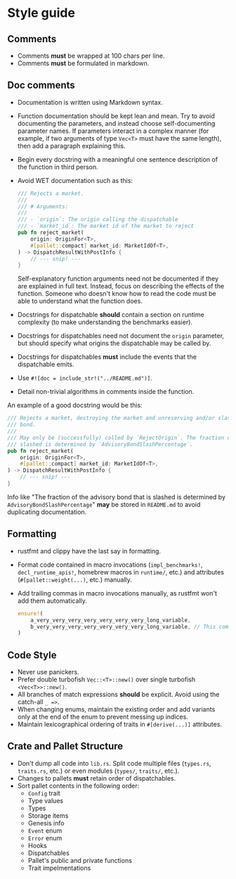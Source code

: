 # Style guide

## Comments

- Comments **must** be wrapped at 100 chars per line.
- Comments **must** be formulated in markdown.

## Doc comments

- Documentation is written using Markdown syntax.
- Function documentation should be kept lean and mean. Try to avoid documenting
  the parameters, and instead choose self-documenting parameter names. If
  parameters interact in a complex manner (for example, if two arguments of type
  `Vec<T>` must have the same length), then add a paragraph explaining this.
- Begin every docstring with a meaningful one sentence description of the
  function in third person.
- Avoid WET documentation such as this:

  ```rust
  /// Rejects a market.
  ///
  /// # Arguments:
  ///
  /// - `origin`: The origin calling the dispatchable
  /// - `market_id`: The market id of the market to reject
  pub fn reject_market(
      origin: OriginFor<T>,
      #[pallet::compact] market_id: MarketIdOf<T>,
  ) -> DispatchResultWithPostInfo {
      // --- snip! ---
  }
  ```

  Self-explanatory function arguments need not be documented if they are
  explained in full text. Instead, focus on describing the effects of the
  function. Someone who doesn't know how to read the code must be able to
  understand what the function does.

- Docstrings for dispatchable **should** contain a section on runtime complexity
  (to make understanding the benchmarks easier).
- Docstrings for dispatchables need not document the `origin` parameter, but
  should specify what origins the dispatchable may be called by.
- Docstrings for dispatchables **must** include the events that the dispatchable
  emits.
- Use `#![doc = include_str!("../README.md")]`.
- Detail non-trivial algorithms in comments inside the function.

An example of a good docstring would be this:

```rust
/// Rejects a market, destroying the market and unreserving and/or slashing the creator's advisory
/// bond.
///
/// May only be (successfully) called by `RejectOrigin`. The fraction of the advisory bond that is
/// slashed is determined by `AdvisoryBondSlashPercentage`.
pub fn reject_market(
    origin: OriginFor<T>,
    #[pallet::compact] market_id: MarketIdOf<T>,
) -> DispatchResultWithPostInfo {
    // --- snip! ---
}
```

Info like "The fraction of the advisory bond that is slashed is determined by
`AdvisoryBondSlashPercentage`" **may** be stored in `README.md` to avoid
duplicating documentation.

## Formatting

- rustfmt and clippy have the last say in formatting.
- Format code contained in macro invocations (`impl_benchmarks!`,
  `decl_runtime_apis!`, homebrew macros in `runtime/`, etc.) and attributes
  (`#[pallet::weight(...)`, etc.) manually.
- Add trailing commas in macro invocations manually, as rustfmt won't add them
  automatically.

  ```rust
  ensure!(
      a_very_very_very_very_very_very_very_long_variable,
      b_very_very_very_very_very_very_very_long_variable, // This comma is not ensured by rustfmt.
  )
  ```

## Code Style

- Never use panickers.
- Prefer double turbofish `Vec::<T>::new()` over single turbofish
  `<Vec<T>>::new()`.
- All branches of match expressions **should** be explicit. Avoid using the
  catch-all `_ =>`.
- When changing enums, maintain the existing order and add variants only at the
  end of the enum to prevent messing up indices.
- Maintain lexicographical ordering of traits in `#[derive(...)]` attributes.

## Crate and Pallet Structure

- Don't dump all code into `lib.rs`. Split code multiple files (`types.rs`,
  `traits.rs`, etc.) or even modules (`types/`, `traits/`, etc.).
- Changes to pallets **must** retain order of dispatchables.
- Sort pallet contents in the following order:
  - `Config` trait
  - Type values
  - Types
  - Storage items
  - Genesis info
  - `Event` enum
  - `Error` enum
  - Hooks
  - Dispatchables
  - Pallet's public and private functions
  - Trait impelmentations

